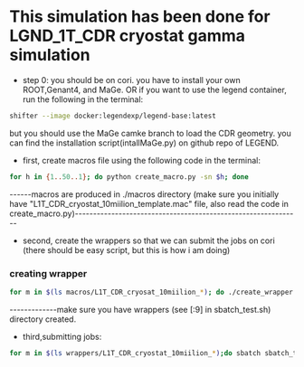 # This simulation has been done for LGND_1T_CDR cryostat gamma simulation

* step 0: you should be on cori. you have to install your own ROOT,Genant4, and MaGe. OR if you want to use the legend container, run the following in the terminal:
```sh
shifter --image docker:legendexp/legend-base:latest
```
but you should use the MaGe camke branch to load the CDR geometry. you can find the installation script(intallMaGe.py) on github repo of LEGEND.

* first, create macros file using the following code in the terminal:
```sh
for h in {1..50..1}; do python create_macro.py -sn $h; done
```
------macros are produced in ./macros directory (make sure you initially have "L1T_CDR_cryostat_10miilion_template.mac" file, also read the code in create_macro.py)--------------------------------------------------------------

* second, create the wrappers so that we can submit the jobs on cori (there should be easy script, but this is how i am doing)

### creating wrapper
```sh
for m in $(ls macros/L1T_CDR_cryosat_10miilion_*); do ./create_wrapper.sh $m;done
```
-------------make sure you have wrappers (see [:9] in sbatch_test.sh) directory created.

* third,submitting jobs:
```sh
for m in $(ls wrappers/L1T_CDR_cryostat_10miilion_*);do sbatch sbatch_test.sh $m;done
```